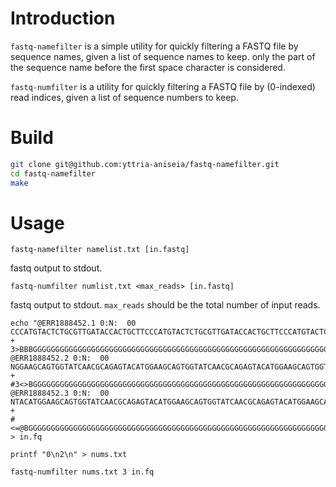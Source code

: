 # Introduction
`fastq-namefilter` is a simple utility for quickly filtering a FASTQ file
by sequence names, given a list of sequence names to keep.
only the part of the sequence name before the first space character is considered.

`fastq-numfilter` is a utility for quickly filtering a FASTQ file
by (0-indexed) read indices, given a list of sequence numbers to keep.

# Build
```sh
git clone git@github.com:yttria-aniseia/fastq-namefilter.git
cd fastq-namefilter
make
```

# Usage
```
fastq-namefilter namelist.txt [in.fastq]
```
fastq output to stdout.

```
fastq-numfilter numlist.txt <max_reads> [in.fastq]
```
fastq output to stdout.  `max_reads` should be the total number of input reads.

```
echo "@ERR1888452.1 0:N:  00
CCCATGTACTCTGCGTTGATACCACTGCTTCCCATGTACTCTGCGTTGATACCACTGCTTCCCATGTACTCTGCGTTGATACCACTGCTTCCCATGTACTCTGCGTTGATACCACTGCTTCCCAT
+
3>BBBGGGGGGGGGGGGGGGGGGGGGGGGGGGGGGGGGGGGGGGGGGGGGGGGGGGGGGGGGGGGGGGGGGGFEGGGDGGGGE1FDG>GDEDFGG0EFEGGC@F/EF>8FGG08FGFG@FC8FD8
@ERR1888452.2 0:N:  00
NGGAAGCAGTGGTATCAACGCAGAGTACATGGAAGCAGTGGTATCAACGCAGAGTACATGGAAGCAGTGGTATCAACGCAGAGTACATGGAAGCAGTGGTATCAACGCAGAGTACATGGAAGCAG
+
#3<>BGGGGGGGGGGGGGGGGGGGGGGGGGGGGGGGGGGGGGGGGGGGGGGGGGGGGGGGGGGGGGGGGGGGGGGGGBGGGGGGGFGGEGGFGGGGFGEGGG0FGGGCGDGGGGGGGGGGGGGG.
@ERR1888452.3 0:N:  00
NTACATGGAAGCAGTGGTATCAACGCAGAGTACATGGAAGCAGTGGTATCAACGCAGAGTACATGGAAGCAGTGGTATCAACGCAGAGTACATGGAAGCAGTGGTATCAACGCAGAGTACATGGA
+
#<=@BGGGGGGGGGGGGGGGGGGGGGGGGGGGGGGGGGGGGGGGGGGGGGGGGGGGGGGGGGGGGGGGGGGGGGGGGGGGGGGGGGGGGGEGGGGGGG>GBGGGGGG0@F@>>GGGE0FDCGGGD" > in.fq

printf "0\n2\n" > nums.txt

fastq-numfilter nums.txt 3 in.fq
